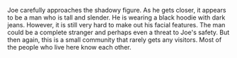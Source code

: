 Joe carefully approaches the shadowy figure. As he gets closer, it appears to be a man who is tall and slender. He is wearing a black hoodie with dark jeans. However, it is still very hard to make out his facial features. The man could be a complete stranger and perhaps even a threat to Joe's safety. But then again, this is a small community that rarely gets any visitors. Most of the people who live here know each other.  